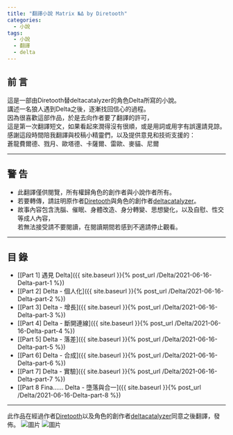 ```yaml
---
title: "翻譯小說 Matrix №Δ by Diretooth"
categories:
  - 小說
tags:
  - 小說
  - 翻譯
  - delta
---
```


## 前 言
這是一部由Diretooth替deltacatalyzer的角色Delta所寫的小說。\
講述一名狼人遇到Delta之後，逐漸找回信心的過程。\
因為很喜歡這部作品，於是去向作者要了翻譯的許可，\
這是第一次翻譯短文，如果看起來潤得沒有很順，或是用詞或用字有誤還請見諒。\
感謝這段時間陪我翻譯與校稿小精靈們，以及提供意見和技術支援的：\
蒼龍費爾德、戮月、歐塔德、卡薩爾、雷歐、麥貓、尼爾

---

## 警 告
 - 此翻譯僅供閱覽，所有權歸角色的創作者與小說作者所有。
 - 若要轉傳，請註明原作者[Diretooth](https://www.furaffinity.net/user/diretooth/)與角色的創作者[deltacatalyzer](https://twitter.com/deltacatalyzer)。
 - 故事內容包含洗腦、催眠、身體改造、身分轉變、思想變化，以及自慰、性交等成人內容，\
若無法接受請不要閱讀，在閱讀期間若感到不適請停止觀看。

---

## 目 錄
 - [[Part 1] 遇見 Delta]({{ site.baseurl }}{% post_url /Delta/2021-06-16-Delta-part-1 %})
 - [[Part 2] Delta - 個人化]({{ site.baseurl }}{% post_url /Delta/2021-06-16-Delta-part-2 %})
 - [[Part 3] Delta - 增長]({{ site.baseurl }}{% post_url /Delta/2021-06-16-Delta-part-3 %})
 - [[Part 4] Delta - 斷開連線]({{ site.baseurl }}{% post_url /Delta/2021-06-16-Delta-part-4 %})
 - [[Part 5] Delta - 落差]({{ site.baseurl }}{% post_url /Delta/2021-06-16-Delta-part-5 %})
 - [[Part 6] Delta - 合成]({{ site.baseurl }}{% post_url /Delta/2021-06-16-Delta-part-6 %})
 - [[Part 7] Delta - 實驗]({{ site.baseurl }}{% post_url /Delta/2021-06-16-Delta-part-7 %})
 - [\[Part 8 Fina…… Delta - 墮落與合一]({{ site.baseurl }}{% post_url /Delta/2021-06-16-Delta-part-8 %})

 --- 

此作品在經過作者[Diretooth](https://www.furaffinity.net/user/diretooth/)以及角色的創作者[deltacatalyzer](https://twitter.com/deltacatalyzer)同意之後翻譯，發佈。
![圖片](https://user-images.githubusercontent.com/71741159/122041394-7d795d80-ce0b-11eb-8134-a8dfb1be0353.png)
![圖片](https://user-images.githubusercontent.com/71741159/122041435-866a2f00-ce0b-11eb-8b81-1a9e8593fd76.png)
